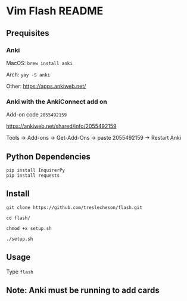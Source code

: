 # Vim Flash README

## Prequisites

### Anki 
MacOS: ```brew install anki```

Arch: ```yay -S anki```

Other: https://apps.ankiweb.net/

### Anki with the AnkiConnect add on

Add-on code ```2055492159```  

https://ankiweb.net/shared/info/2055492159

Tools -> Add-ons -> Get-Add-Ons -> paste 2055492159 -> Restart Anki

## Python Dependencies

```
pip install InquirerPy
pip install requests
```


## Install
```
git clone https://github.com/treslecheson/flash.git

cd flash/

chmod +x setup.sh

./setup.sh

```
## Usage

Type ```flash```

## Note: Anki must be running to add cards

